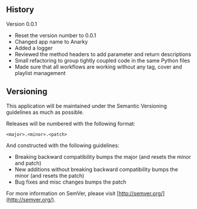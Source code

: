 ## History

Version 0.0.1

* Reset the version number to 0.0.1
* Changed app name to Anarky
* Added a logger
* Reviewed the method headers to add parameter and return descriptions
* Small refactoring to group tightly coupled code in the same Python files
* Made sure that all workflows are working without any tag, cover and playlist management

## Versioning

This application will be maintained under the Semantic Versioning guidelines as much as possible.

Releases will be numbered with the following format:

`<major>.<minor>.<patch>`

And constructed with the following guidelines:

* Breaking backward compatibility bumps the major (and resets the minor and patch)
* New additions without breaking backward compatibility bumps the minor (and resets the patch)
* Bug fixes and misc changes bumps the patch

For more information on SemVer, please visit [http://semver.org/](http://semver.org/).
